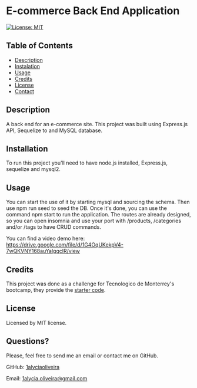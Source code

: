 # E-commerce Back End Application

[![License: MIT](https://img.shields.io/badge/License-MIT-yellow.svg)](https://opensource.org/licenses/MIT)
  
## Table of Contents
* [Description](#description)
* [Instalation](#instalation)
* [Usage](#usage)
* [Credits](#credits)
* [License](#license)
* [Contact](#contact)

## Description
A back end for an e-commerce site. This project was built using Express.js API, Sequelize to and MySQL database.

## Installation
To run this project you'll need to have node.js installed, Express.js, sequelize and mysql2.

## Usage
You can start the use of it by starting mysql and sourcing the schema. Then use npm run seed to seed the DB. Once it's done, you can use the command npm start to run the application.
The routes are already designed, so you can open insomnia and use your port with /products, /categories and/or /tags to have CRUD commands.

You can find a video demo here:
https://drive.google.com/file/d/1G4OqUKekpV4-7wQKVNY168auYalgqclR/view

## Credits
This project was done as a challenge for Tecnologico de Monterrey's bootcamp, they provide the [starter code](https://github.com/coding-boot-camp/fantastic-umbrella).

## License
Licensed by MIT license.

## Questions?
Please, feel free to send me an email or contact me on GitHub.

GitHub: [1alyciaoliveira](https://github.com/1alyciaoliveira)

Email: 1alycia.oliveira@gmail.com

